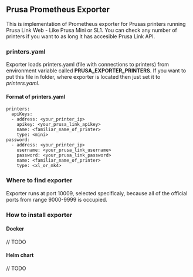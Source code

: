 ## Prusa Prometheus Exporter

This is implementation of Prometheus exporter for Prusas printers running Prusa Link Web - Like Prusa Mini or SL1. You can check any number of printers if you want to as long it has accesible Prusa Link API.

### printers.yaml

Exporter loads printers.yaml (file with connections to printers) from environment variable called **PRUSA_EXPORTER_PRINTERS**. If you want to put this file in folder, where exporter is located then just set it to *printers.yaml*.

#### Format of printers.yaml
```
printers:
  apiKeys:
  - address: <your_printer_ip>
    apikey: <your_prusa_link_apikey>
    name: <familiar_name_of_printer>
    type: <mini>
password:
  - address: <your_printer_ip>
    username: <your_prusa_link_username>
    password: <your_prusa_link_password>
    name: <familiar_name_of_printer>
    type: <xl_or_mk4>

```

### Where to find exporter

Exporter runs at port 10009, selected specificaly, because all of the official ports from range 9000-9999 is occupied.

### How to install exporter

#### Docker

// TODO

#### Helm chart

// TODO
